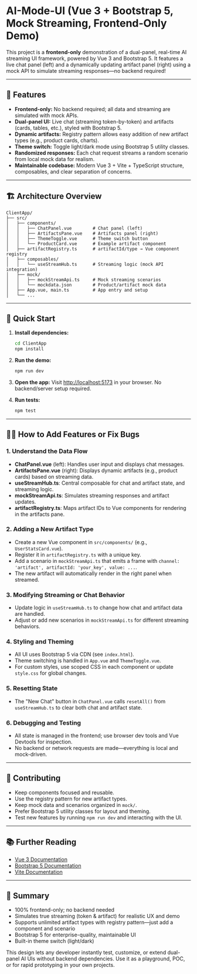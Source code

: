 # AI-Mode-UI (Vue 3 + Bootstrap 5, Mock Streaming, Frontend-Only Demo)

This project is a **frontend-only** demonstration of a dual-panel, real-time AI streaming UI framework, powered by Vue 3 and Bootstrap 5. It features a live chat panel (left) and a dynamically updating artifact panel (right) using a mock API to simulate streaming responses—no backend required!

---

## 🎯 Features

- **Frontend-only:** No backend required; all data and streaming are simulated with mock APIs.
- **Dual-panel UI:** Live chat (streaming token-by-token) and artifacts (cards, tables, etc.), styled with Bootstrap 5.
- **Dynamic artifacts:** Registry pattern allows easy addition of new artifact types (e.g., product cards, charts).
- **Theme switch:** Toggle light/dark mode using Bootstrap 5 utility classes.
- **Randomized responses:** Each chat request streams a random scenario from local mock data for realism.
- **Maintainable codebase:** Modern Vue 3 + Vite + TypeScript structure, composables, and clear separation of concerns.

---

## 🏗️ Architecture Overview

```text
ClientApp/
├── src/
│   ├── components/
│   │   ├── ChatPanel.vue        # Chat panel (left)
│   │   ├── ArtifactsPane.vue    # Artifacts panel (right)
│   │   ├── ThemeToggle.vue      # Theme switch button
│   │   └── ProductCard.vue      # Example artifact component
│   ├── artifactRegistry.ts      # artifactId/type → Vue component registry
│   ├── composables/
│   │   └── useStreamHub.ts      # Streaming logic (mock API integration)
│   ├── mock/
│   │   ├── mockStreamApi.ts     # Mock streaming scenarios
│   │   └── mockdata.json        # Product/artifact mock data
│   ├── App.vue, main.ts         # App entry and setup
│   └── ...
```

---

## 🚀 Quick Start

1. **Install dependencies:**

   ```bash
   cd ClientApp
   npm install
   ```
2. **Run the demo:**

   ```bash
   npm run dev
   ```
3. **Open the app:**
   Visit [http://localhost:5173](http://localhost:5173) in your browser. No backend/server setup required.
4. **Run tests:**

   ```bash
   npm test
   ```

---

## 🧑‍💻 How to Add Features or Fix Bugs

### 1. **Understand the Data Flow**
- **ChatPanel.vue** (left): Handles user input and displays chat messages.
- **ArtifactsPane.vue** (right): Displays dynamic artifacts (e.g., product cards) based on streaming data.
- **useStreamHub.ts**: Central composable for chat and artifact state, and streaming logic.
- **mockStreamApi.ts**: Simulates streaming responses and artifact updates.
- **artifactRegistry.ts**: Maps artifact IDs to Vue components for rendering in the artifacts pane.

### 2. **Adding a New Artifact Type**
- Create a new Vue component in `src/components/` (e.g., `UserStatsCard.vue`).
- Register it in `artifactRegistry.ts` with a unique key.
- Add a scenario in `mockStreamApi.ts` that emits a frame with `channel: 'artifact', artifactId: 'your_key', value: ...`.
- The new artifact will automatically render in the right panel when streamed.

### 3. **Modifying Streaming or Chat Behavior**
- Update logic in `useStreamHub.ts` to change how chat and artifact data are handled.
- Adjust or add new scenarios in `mockStreamApi.ts` for different streaming behaviors.

### 4. **Styling and Theming**
- All UI uses Bootstrap 5 via CDN (see `index.html`).
- Theme switching is handled in `App.vue` and `ThemeToggle.vue`.
- For custom styles, use scoped CSS in each component or update `style.css` for global changes.

### 5. **Resetting State**
- The "New Chat" button in `ChatPanel.vue` calls `resetAll()` from `useStreamHub.ts` to clear both chat and artifact state.

### 6. **Debugging and Testing**
- All state is managed in the frontend; use browser dev tools and Vue Devtools for inspection.
- No backend or network requests are made—everything is local and mock-driven.

---

## 📝 Contributing

- Keep components focused and reusable.
- Use the registry pattern for new artifact types.
- Keep mock data and scenarios organized in `mock/`.
- Prefer Bootstrap 5 utility classes for layout and theming.
- Test new features by running `npm run dev` and interacting with the UI.

---

## 📚 Further Reading

- [Vue 3 Documentation](https://vuejs.org/guide/introduction.html)
- [Bootstrap 5 Documentation](https://getbootstrap.com/docs/5.3/getting-started/introduction/)
- [Vite Documentation](https://vitejs.dev/)

---

## 📝 Summary

- 100% frontend-only; no backend needed
- Simulates true streaming (token & artifact) for realistic UX and demo
- Supports unlimited artifact types with registry pattern—just add a component and scenario
- Bootstrap 5 for enterprise-quality, maintainable UI
- Built-in theme switch (light/dark)

This design lets any developer instantly test, customize, or extend dual-panel AI UIs without backend dependencies. Use it as a playground, POC, or for rapid prototyping in your own projects.
